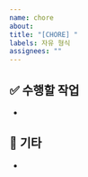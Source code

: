 ```yaml
---
name: chore
about:
title: "[CHORE] "
labels: 자유 형식
assignees: ""
---
```


## ✅ 수행할 작업

-

## 🎸 기타

-
